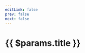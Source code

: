 ```yaml
---
editLink: false
prev: false
next: false
---
```


# {{ $params.title }} <Badge v-if="$params.preRelease" type="warning" text="PR" />

<!-- @content -->